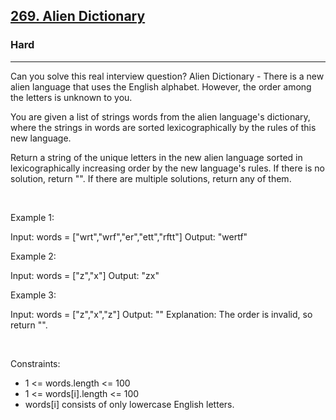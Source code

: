 <h2><a href="https://leetcode.com/problems/alien-dictionary/">269. Alien Dictionary</a></h2><h3>Hard</h3><hr>Can you solve this real interview question? Alien Dictionary - There is a new alien language that uses the English alphabet. However, the order among the letters is unknown to you.

You are given a list of strings words from the alien language's dictionary, where the strings in words are sorted lexicographically by the rules of this new language.

Return a string of the unique letters in the new alien language sorted in lexicographically increasing order by the new language's rules. If there is no solution, return "". If there are multiple solutions, return any of them.

 

Example 1:


Input: words = ["wrt","wrf","er","ett","rftt"]
Output: "wertf"


Example 2:


Input: words = ["z","x"]
Output: "zx"


Example 3:


Input: words = ["z","x","z"]
Output: ""
Explanation: The order is invalid, so return "".


 

Constraints:

 * 1 <= words.length <= 100
 * 1 <= words[i].length <= 100
 * words[i] consists of only lowercase English letters.